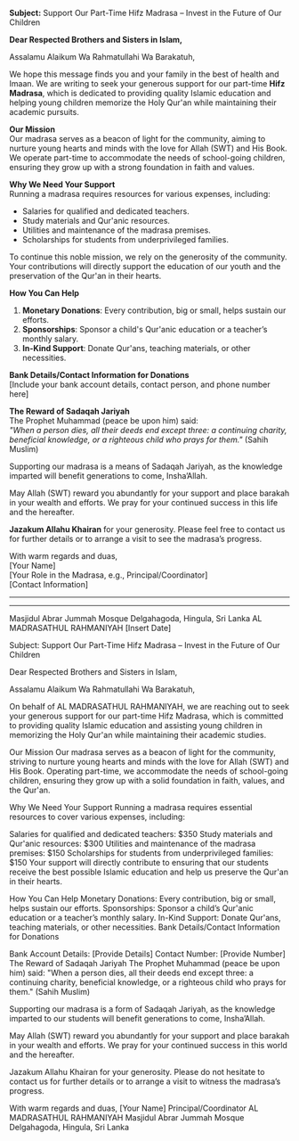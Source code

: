 **Subject:** Support Our Part-Time Hifz Madrasa – Invest in the Future of Our Children  

**Dear Respected Brothers and Sisters in Islam,**  

Assalamu Alaikum Wa Rahmatullahi Wa Barakatuh,  

We hope this message finds you and your family in the best of health and Imaan. We are writing to seek your generous support for our part-time **Hifz Madrasa**, which is dedicated to providing quality Islamic education and helping young children memorize the Holy Qur'an while maintaining their academic pursuits.  

**Our Mission**  
Our madrasa serves as a beacon of light for the community, aiming to nurture young hearts and minds with the love for Allah (SWT) and His Book. We operate part-time to accommodate the needs of school-going children, ensuring they grow up with a strong foundation in faith and values.  

**Why We Need Your Support**  
Running a madrasa requires resources for various expenses, including:  
- Salaries for qualified and dedicated teachers.  
- Study materials and Qur'anic resources.  
- Utilities and maintenance of the madrasa premises.  
- Scholarships for students from underprivileged families.  

To continue this noble mission, we rely on the generosity of the community. Your contributions will directly support the education of our youth and the preservation of the Qur'an in their hearts.  

**How You Can Help**  
1. **Monetary Donations**: Every contribution, big or small, helps sustain our efforts.  
2. **Sponsorships**: Sponsor a child's Qur'anic education or a teacher’s monthly salary.  
3. **In-Kind Support**: Donate Qur'ans, teaching materials, or other necessities.  

**Bank Details/Contact Information for Donations**  
[Include your bank account details, contact person, and phone number here]  

**The Reward of Sadaqah Jariyah**  
The Prophet Muhammad (peace be upon him) said:  
*"When a person dies, all their deeds end except three: a continuing charity, beneficial knowledge, or a righteous child who prays for them."* (Sahih Muslim)  

Supporting our madrasa is a means of Sadaqah Jariyah, as the knowledge imparted will benefit generations to come, Insha’Allah.  

May Allah (SWT) reward you abundantly for your support and place barakah in your wealth and efforts. We pray for your continued success in this life and the hereafter.  

**Jazakum Allahu Khairan** for your generosity. Please feel free to contact us for further details or to arrange a visit to see the madrasa’s progress.  

With warm regards and duas,  
[Your Name]  
[Your Role in the Madrasa, e.g., Principal/Coordinator]  
[Contact Information]  


---

---

Masjidul Abrar Jummah Mosque
Delgahagoda, Hingula, Sri Lanka
AL MADRASATHUL RAHMANIYAH
[Insert Date]

Subject: Support Our Part-Time Hifz Madrasa – Invest in the Future of Our Children

Dear Respected Brothers and Sisters in Islam,

Assalamu Alaikum Wa Rahmatullahi Wa Barakatuh,

On behalf of AL MADRASATHUL RAHMANIYAH, we are reaching out to seek your generous support for our part-time Hifz Madrasa, which is committed to providing quality Islamic education and assisting young children in memorizing the Holy Qur'an while maintaining their academic studies.

Our Mission
Our madrasa serves as a beacon of light for the community, striving to nurture young hearts and minds with the love for Allah (SWT) and His Book. Operating part-time, we accommodate the needs of school-going children, ensuring they grow up with a solid foundation in faith, values, and the Qur'an.

Why We Need Your Support
Running a madrasa requires essential resources to cover various expenses, including:

Salaries for qualified and dedicated teachers: $350
Study materials and Qur'anic resources: $300
Utilities and maintenance of the madrasa premises: $150
Scholarships for students from underprivileged families: $150
Your support will directly contribute to ensuring that our students receive the best possible Islamic education and help us preserve the Qur'an in their hearts.

How You Can Help
Monetary Donations: Every contribution, big or small, helps sustain our efforts.
Sponsorships: Sponsor a child’s Qur'anic education or a teacher’s monthly salary.
In-Kind Support: Donate Qur'ans, teaching materials, or other necessities.
Bank Details/Contact Information for Donations

Bank Account Details: [Provide Details]
Contact Number: [Provide Number]
The Reward of Sadaqah Jariyah
The Prophet Muhammad (peace be upon him) said:
"When a person dies, all their deeds end except three: a continuing charity, beneficial knowledge, or a righteous child who prays for them." (Sahih Muslim)

Supporting our madrasa is a form of Sadaqah Jariyah, as the knowledge imparted to our students will benefit generations to come, Insha’Allah.

May Allah (SWT) reward you abundantly for your support and place barakah in your wealth and efforts. We pray for your continued success in this world and the hereafter.

Jazakum Allahu Khairan for your generosity. Please do not hesitate to contact us for further details or to arrange a visit to witness the madrasa’s progress.

With warm regards and duas,
[Your Name]
Principal/Coordinator
AL MADRASATHUL RAHMANIYAH
Masjidul Abrar Jummah Mosque
Delgahagoda, Hingula, Sri Lanka
